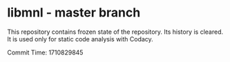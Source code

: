 # libmnl - master branch

This repository contains frozen state of the repository.
Its history is cleared. It is used only for static code
analysis with Codacy.

Commit Time: 1710829845